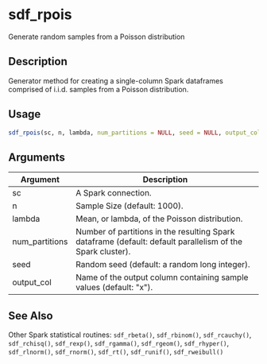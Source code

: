 # sdf_rpois


Generate random samples from a Poisson distribution




## Description

Generator method for creating a single-column Spark dataframes comprised of
i.i.d. samples from a Poisson distribution.





## Usage
```r
sdf_rpois(sc, n, lambda, num_partitions = NULL, seed = NULL, output_col = "x")
```




## Arguments


Argument      |Description
------------- |----------------
sc | A Spark connection.
n | Sample Size (default: 1000).
lambda | Mean, or lambda, of the Poisson distribution.
num_partitions | Number of partitions in the resulting Spark dataframe (default: default parallelism of the Spark cluster).
seed | Random seed (default: a random long integer).
output_col | Name of the output column containing sample values (default: "x").







## See Also

Other Spark statistical routines: 
`sdf_rbeta()`,
`sdf_rbinom()`,
`sdf_rcauchy()`,
`sdf_rchisq()`,
`sdf_rexp()`,
`sdf_rgamma()`,
`sdf_rgeom()`,
`sdf_rhyper()`,
`sdf_rlnorm()`,
`sdf_rnorm()`,
`sdf_rt()`,
`sdf_runif()`,
`sdf_rweibull()`




